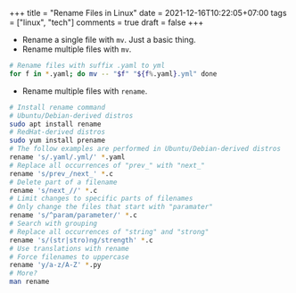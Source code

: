 +++
title = "Rename Files in Linux"
date = 2021-12-16T10:22:05+07:00
tags = ["linux", "tech"]
comments = true
draft = false
+++

- Rename a single file with `mv`. Just a basic thing.
- Rename multiple files with `mv`.

```bash
# Rename files with suffix .yaml to yml
for f in *.yaml; do mv -- "$f" "${f%.yaml}.yml" done
```

- Rename multiple files with `rename`.

```bash
# Install rename command
# Ubuntu/Debian-derived distros
sudo apt install rename
# RedHat-derived distros
sudo yum install prename
# The follow examples are performed in Ubuntu/Debian-derived distros
rename 's/.yaml/.yml/' *.yaml
# Replace all occurrences of "prev_" with "next_"
rename 's/prev_/next_' *.c
# Delete part of a filename
rename 's/next_//' *.c
# Limit changes to specific parts of filenames
# Only change the files that start with "paramater"
rename 's/^param/parameter/' *.c
# Search with grouping
# Replace all occurrences of "string" and "strong"
rename 's/(str|stro)ng/strength' *.c
# Use translations with rename
# Force filenames to uppercase
rename 'y/a-z/A-Z' *.py
# More?
man rename
```
